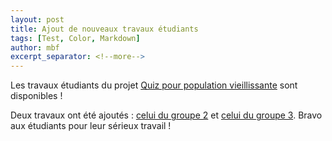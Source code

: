 ```yaml
---
layout: post
title: Ajout de nouveaux travaux étudiants
tags: [Test, Color, Markdown]
author: mbf
excerpt_separator: <!--more-->
---
```


Les travaux étudiants du projet <a href="https://ace-design.github.io/champlain/supportscours/lp-projet">Quiz pour population vieillissante</a> sont disponibles !
 
<!--more-->

Deux travaux ont été ajoutés : <a href="https://ace-design.github.io/champlain/travauxetudiants/lp20-iotia4">celui du groupe 2</a> et <a href="https://ace-design.github.io/champlain/travauxetudiants/lp20-damuml">celui du groupe 3</a>.
Bravo aux étudiants pour leur sérieux travail ! 